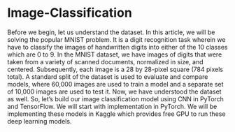 # Image-Classification
Before we begin, let us understand the dataset.  In this article, we will be solving the popular MNIST problem. It is a digit recognition task wherein we have to classify the images of handwritten digits into either of the 10 classes which are  0 to 9.
In the MNIST dataset, we have images of digits that were taken from a variety of scanned documents, normalized in size, and centered. Subsequently, each image is a 28 by 28-pixel square (784 pixels total). A standard split of the dataset is used to evaluate and compare models, where 60,000 images are used to train a model and a separate set of 10,000 images are used to test it.
Now, we have understood the dataset as well. So, let’s build our image classification model using CNN in PyTorch and TensorFlow. We will start with implementation in PyTorch. We will be implementing these models in Kaggle which provides free GPU to run these deep learning models.
